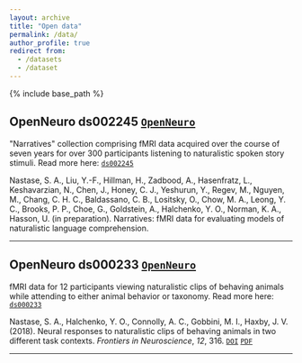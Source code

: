 ```yaml
---
layout: archive
title: "Open data"
permalink: /data/
author_profile: true
redirect from:
  - /datasets
  - /dataset
---
```


{% include base_path %}

## OpenNeuro ds002245 [`OpenNeuro`](https://openneuro.org/datasets/ds002245/)

"Narratives" collection comprising fMRI data acquired over the course of seven years for over 300 participants listening to naturalistic spoken story stimuli. Read more here: [`ds002245`](https://snastase.github.io/datasets/ds002245)

Nastase, S. A., Liu, Y.-F., Hillman, H., Zadbood, A., Hasenfratz, L., Keshavarzian, N., Chen, J., Honey, C. J., Yeshurun, Y., Regev, M., Nguyen, M., Chang, C. H. C., Baldassano, C. B., Lositsky, O., Chow, M. A., Leong, Y. C., Brooks, P. P., Choe, G., Goldstein, A., Halchenko, Y. O., Norman, K. A., Hasson, U. (in preparation). Narratives: fMRI data for evaluating models of naturalistic language comprehension.

---

## OpenNeuro ds000233 [`OpenNeuro`](https://openneuro.org/datasets/ds000233/)

fMRI data for 12 participants viewing naturalistic clips of behaving animals while attending to either animal behavior or taxonomy. Read more here: [`ds000233`](https://snastase.github.io/datasets/ds000233)

Nastase, S. A., Halchenko, Y. O., Connolly, A. C., Gobbini, M. I., Haxby, J. V. (2018). Neural responses to naturalistic clips of behaving animals in two different task contexts. *Frontiers in Neuroscience*, *12*, 316. [`DOI`](https://doi.org/10.3389/fnins.2018.00316) [`PDF`](https://snastase.github.io/files/Nastase_FrontNeurosci_2018.pdf)

---
